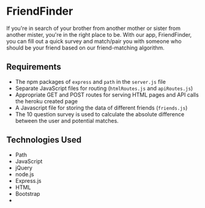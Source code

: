# FriendFinder

If you're in search of your brother from another mother or sister from another mister, you're in the right place to be. With our app, FriendFinder, you can fill out a quick survey and match/pair you with someone who should be your friend based on our friend-matching algorithm.

## Requirements

- The npm packages of `express` and `path` in the `server.js` file
- Separate JavaScript files for routing (`htmlRoutes.js` and `apiRoutes.js`)
- Appropriate GET and POST routes for serving HTML pages and API calls the heroku created page
- A Javascript file for storing the data of different friends (`friends.js`)
- The 10 question survey is used to calculate the absolute difference between the user and potential matches.

## Technologies Used

- Path
- JavaScript
- jQuery
- node.js
- Express.js
- HTML
- Bootstrap
- 
